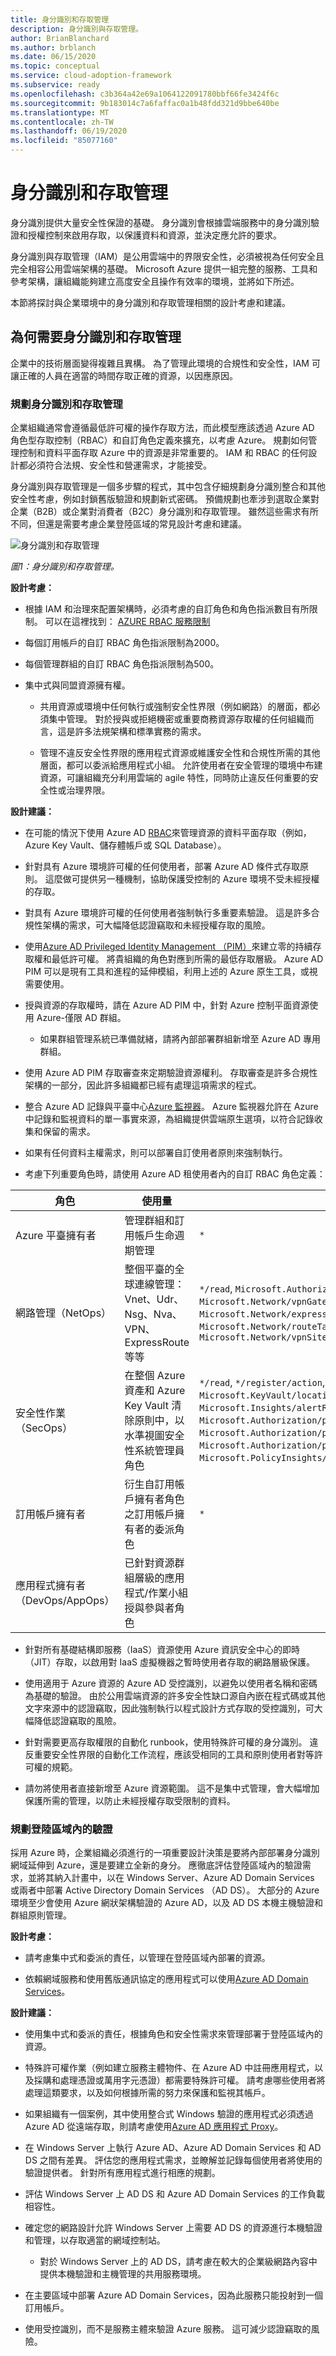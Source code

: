 ```yaml
---
title: 身分識別和存取管理
description: 身分識別與存取管理。
author: BrianBlanchard
ms.author: brblanch
ms.date: 06/15/2020
ms.topic: conceptual
ms.service: cloud-adoption-framework
ms.subservice: ready
ms.openlocfilehash: c3b364a42e69a1064122091780bbf66fe3424f6c
ms.sourcegitcommit: 9b183014c7a6faffac0a1b48fdd321d9bbe640be
ms.translationtype: MT
ms.contentlocale: zh-TW
ms.lasthandoff: 06/19/2020
ms.locfileid: "85077160"
---
```

# <a name="identity-and-access-management"></a>身分識別和存取管理

身分識別提供大量安全性保證的基礎。 身分識別會根據雲端服務中的身分識別驗證和授權控制來啟用存取，以保護資料和資源，並決定應允許的要求。

身分識別與存取管理（IAM）是公用雲端中的界限安全性，必須被視為任何安全且完全相容公用雲端架構的基礎。 Microsoft Azure 提供一組完整的服務、工具和參考架構，讓組織能夠建立高度安全且操作有效率的環境，並將如下所述。

本節將探討與企業環境中的身分識別和存取管理相關的設計考慮和建議。

## <a name="why-we-need-identity-and-access-management"></a>為何需要身分識別和存取管理

企業中的技術層面變得複雜且異構。 為了管理此環境的合規性和安全性，IAM 可讓正確的人員在適當的時間存取正確的資源，以因應原因。

### <a name="planning-for-identity-and-access-management"></a>規劃身分識別和存取管理

企業組織通常會遵循最低許可權的操作存取方法，而此模型應該透過 Azure AD 角色型存取控制（RBAC）和自訂角色定義來擴充，以考慮 Azure。 規劃如何管理控制和資料平面存取 Azure 中的資源是非常重要的。 IAM 和 RBAC 的任何設計都必須符合法規、安全性和營運需求，才能接受。

身分識別與存取管理是一個多步驟的程式，其中包含仔細規劃身分識別整合和其他安全性考慮，例如封鎖舊版驗證和規劃新式密碼。 預備規劃也牽涉到選取企業對企業（B2B）或企業對消費者（B2C）身分識別和存取管理。 雖然這些需求有所不同，但還是需要考慮企業登陸區域的常見設計考慮和建議。

![身分識別和存取管理](./media/iam.png)

_圖1：身分識別和存取管理。_

**設計考慮：**

- 根據 IAM 和治理來配置架構時，必須考慮的自訂角色和角色指派數目有所限制。 可以在這裡找到： [AZURE RBAC 服務限制](https://docs.microsoft.com/azure/azure-resource-manager/management/azure-subscription-service-limits#role-based-access-control-limits)
- 每個訂用帳戶的自訂 RBAC 角色指派限制為2000。

- 每個管理群組的自訂 RBAC 角色指派限制為500。

- 集中式與同盟資源擁有權。

  - 共用資源或環境中任何執行或強制安全性界限（例如網路）的層面，都必須集中管理。 對於授與或拒絕機密或重要商務資源存取權的任何組織而言，這是許多法規架構和標準實務的需求。

  - 管理不違反安全性界限的應用程式資源或維護安全性和合規性所需的其他層面，都可以委派給應用程式小組。 允許使用者在安全管理的環境中布建資源，可讓組織充分利用雲端的 agile 特性，同時防止違反任何重要的安全性或治理界限。

<!-- docsTest:ignore Azure-AD-only Azure-AD-managed NetOps SecOps AppOps -->

**設計建議：**

- 在可能的情況下使用 Azure AD [RBAC](https://docs.microsoft.com/azure/role-based-access-control/overview)來管理資源的資料平面存取（例如，Azure Key Vault、儲存體帳戶或 SQL Database）。

- 針對具有 Azure 環境許可權的任何使用者，部署 Azure AD 條件式存取原則。 這麼做可提供另一種機制，協助保護受控制的 Azure 環境不受未經授權的存取。

- 對具有 Azure 環境許可權的任何使用者強制執行多重要素驗證。 這是許多合規性架構的需求，可大幅降低認證竊取和未經授權存取的風險。

- 使用[Azure AD Privileged Identity Management （PIM）](https://docs.microsoft.com/azure/active-directory/privileged-identity-management/pim-configure)來建立零的持續存取權和最低許可權。 將貴組織的角色對應到所需的最低存取層級。 Azure AD PIM 可以是現有工具和進程的延伸模組，利用上述的 Azure 原生工具，或視需要使用。

- 授與資源的存取權時，請在 Azure AD PIM 中，針對 Azure 控制平面資源使用 Azure-僅限 AD 群組。

  - 如果群組管理系統已準備就緒，請將內部部署群組新增至 Azure AD 專用群組。

- 使用 Azure AD PIM 存取審查來定期驗證資源權利。 存取審查是許多合規性架構的一部分，因此許多組織都已經有處理這項需求的程式。

- 整合 Azure AD 記錄與平臺中心[Azure 監視器](https://docs.microsoft.com/azure/active-directory/reports-monitoring/concept-activity-logs-azure-monitor)。 Azure 監視器允許在 Azure 中記錄和監視資料的單一事實來源，為組織提供雲端原生選項，以符合記錄收集和保留的需求。

- 如果有任何資料主權需求，則可以部署自訂使用者原則來強制執行。

- 考慮下列重要角色時，請使用 Azure AD 租使用者內的自訂 RBAC 角色定義：

| 角色 | 使用量 | 動作 | 沒有動作 |
|---|---|---|---|
| Azure 平臺擁有者               | 管理群組和訂用帳戶生命週期管理                                                           | `*`                                                                                                                                                                                                                  |                                                                                                                                                                                         |
| 網路管理（NetOps）        | 整個平臺的全球連線管理： Vnet、Udr、Nsg、Nva、VPN、ExpressRoute 等等            | `*/read`, `Microsoft.Authorization/*/write`, `Microsoft.Network/vpnGateways/*`, `Microsoft.Network/expressRouteCircuits/*`, `Microsoft.Network/routeTables/write`, `Microsoft.Network/vpnSites/*`                              |                                                                                                                                                                               |
| 安全性作業（SecOps）       | 在整個 Azure 資產和 Azure Key Vault 清除原則中，以水準視圖安全性系統管理員角色 | `*/read`, `*/register/action`, `Microsoft.KeyVault/locations/deletedVaults/purge/action`, `Microsoft.Insights/alertRules/*`, `Microsoft.Authorization/policyDefinitions/*`, `Microsoft.Authorization/policyAssignments/*`, `Microsoft.Authorization/policySetDefinitions/*`, `Microsoft.PolicyInsights/*`, `Microsoft.Security/*` |                                                                            |
| 訂用帳戶擁有者                 | 衍生自訂用帳戶擁有者角色之訂用帳戶擁有者的委派角色                                       | `*`                                                                                                                                                                                                                  | `Microsoft.Authorization/*/write`, `Microsoft.Network/vpnGateways/*`, `Microsoft.Network/expressRouteCircuits/*`, `Microsoft.Network/routeTables/write`, `Microsoft.Network/vpnSites/*` |
| 應用程式擁有者（DevOps/AppOps） | 已針對資源群組層級的應用程式/作業小組授與參與者角色                                 |                                                                                                                                                                                                                    | `Microsoft.Network/publicIPAddresses/write`, `Microsoft.Network/virtualNetworks/write`, `Microsoft.KeyVault/locations/deletedVaults/purge/action`                                         |

- 針對所有基礎結構即服務（IaaS）資源使用 Azure 資訊安全中心的即時（JIT）存取，以啟用對 IaaS 虛擬機器之暫時使用者存取的網路層級保護。

- 使用適用于 Azure 資源的 Azure AD 受控識別，以避免以使用者名稱和密碼為基礎的驗證。 由於公用雲端資源的許多安全性缺口源自內嵌在程式碼或其他文字來源中的認證竊取，因此強制執行以程式設計方式存取的受控識別，可大幅降低認證竊取的風險。

- 針對需要更高存取權限的自動化 runbook，使用特殊許可權的身分識別。 違反重要安全性界限的自動化工作流程，應該受相同的工具和原則使用者對等許可權的規範。

- 請勿將使用者直接新增至 Azure 資源範圍。 這不是集中式管理，會大幅增加保護所需的管理，以防止未經授權存取受限制的資料。

### <a name="planning-for-authentication-inside-a-landing-zone"></a>規劃登陸區域內的驗證

採用 Azure 時，企業組織必須進行的一項重要設計決策是要將內部部署身分識別網域延伸到 Azure，還是要建立全新的身分。 應徹底評估登陸區域內的驗證需求，並將其納入計畫中，以在 Windows Server、Azure AD Domain Services 或兩者中部署 Active Directory Domain Services （AD DS）。 大部分的 Azure 環境至少會使用 Azure 網狀架構驗證的 Azure AD，以及 AD DS 本機主機驗證和群組原則管理。

**設計考慮：**

- 請考慮集中式和委派的責任，以管理在登陸區域內部署的資源。

- 依賴網域服務和使用舊版通訊協定的應用程式可以使用[Azure AD Domain Services](https://docs.microsoft.com/azure/active-directory-domain-services)。

**設計建議：**

- 使用集中式和委派的責任，根據角色和安全性需求來管理部署于登陸區域內的資源。

- 特殊許可權作業（例如建立服務主體物件、在 Azure AD 中註冊應用程式，以及採購和處理憑證或萬用字元憑證）都需要特殊許可權。 請考慮哪些使用者將處理這類要求，以及如何根據所需的努力來保護和監視其帳戶。

- 如果組織有一個案例，其中使用整合式 Windows 驗證的應用程式必須透過 Azure AD 從遠端存取，則請考慮使用[Azure AD 應用程式 Proxy](https://docs.microsoft.com/azure/active-directory/manage-apps/application-proxy)。

- 在 Windows Server 上執行 Azure AD、Azure AD Domain Services 和 AD DS 之間有差異。 評估您的應用程式需求，並瞭解並記錄每個使用者將使用的驗證提供者。 針對所有應用程式進行相應的規劃。

- 評估 Windows Server 上 AD DS 和 Azure AD Domain Services 的工作負載相容性。

- 確定您的網路設計允許 Windows Server 上需要 AD DS 的資源進行本機驗證和管理，以存取適當的網域控制站。

  - 對於 Windows Server 上的 AD DS，請考慮在較大的企業級網路內容中提供本機驗證和主機管理的共用服務環境。

- 在主要區域中部署 Azure AD Domain Services，因為此服務只能投射到一個訂用帳戶。

- 使用受控識別，而不是服務主體來驗證 Azure 服務。 這可減少認證竊取的風險。
